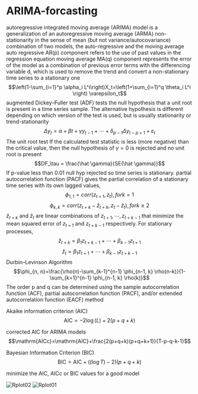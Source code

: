 # ARIMA-forcasting

autoregressive integrated moving average (ARIMA) model is a generalization of an autoregressive moving average (ARMA) 
non-stationarity in the sense of mean (but not variance/autocovariance)
combination of two models, the auto-regressive and the moving average
auto regressive AR(p) component refers to the use of past values in the regression equation
moving average MA(q) component represents the error of the model as a combination of previous error terms
with the differencing variable d, which is used to remove the trend and convert a non-stationary time series to a stationary one
$$\left(1-\sum_{i=1}^p \alpha_i L^i\right)X_t=\left(1+\sum_{i=1}^q \theta_i L^i \right) \varepsilon_t$$
augmented Dickey–Fuller test (ADF) tests the null hypothesis that a unit root is present in a time series sample. The alternative hypothesis is different depending on which version of the test is used, but is usually stationarity or trend-stationarity
$$\Delta y_t = \alpha + \beta t + \gamma y_{t-1} + \cdots + \delta_{p-1} \Delta y_{t-p+1} +\varepsilon_t$$
The unit root test  If the calculated test statistic is less (more negative) than the critical value, then the null hypothesis of $\gamma=0$ is rejected and no unit root is present
$$DF_\tau = \frac{\hat \gamma}{SE(\hat \gamma)}$$
If p-value less than 0.01 null hyp rejected so time series is stationary.
partial autocorrelation function (PACF) gives the partial correlation of a stationary time series with its own lagged values,
$$\phi_{1,1} = corr(z_{t+1},z_t), for k=1$$ 
$$\phi_{k,k} = corr(z_{t+k}-\hat z_{t+k},z_t-\hat z_t), for k \ge 2$$ 
$\hat z_{t+k}$ and $\hat z_t$ are linear combinations of $z_{t+1},\cdots , z_{t+k-1}$ that minimize the mean squared error of $z_{t+1}$ and $z_{t+k-1}$ respectively. For stationary processes,
$$\hat z_{t+k} = \beta_1 z_{t+k-1} + \cdots +\beta_{k-1} z_{t+1}$$ 
$$\hat z_{t} = \beta_1 z_{t+1} + \cdots +\beta_{k-1} z_{t+k-1}$$ 
Durbin–Levinson Algorithm
$$\phi_{n, n}=\frac{\rho(n)-\sum_{k-1}^{n-1} \phi_{n-1, k} \rho(n-k)}{1-\sum_{k=1}^{n-1} \phi_{n-1, k} \rho(k)}$$
The order p and q can be determined using the sample autocorrelation function (ACF), partial autocorrelation function (PACF), and/or extended autocorrelation function (EACF) method

Akaike information criterion (AIC)
$$\mathrm{AIC}=-2 \log (L)+2(p+q+k)$$ 

corrected AIC for ARIMA models 
$$\mathrm{AICc}=\mathrm{AIC}+\frac{2(p+q+k)(p+q+k+1)}{T-p-q-k-1}$$

Bayesian Information Criterion (BIC) 
$$\mathrm{BIC}=\mathrm{AIC}+((\log T)-2)(p+q+k)$$
 
minimize the AIC, AICc or BIC values for a good model

![Rplot02](https://github.com/ali-azary/ARIMA-forcasting/assets/69943289/b567c30d-48a3-4aae-87bb-24899a922628)
![Rplot01](https://github.com/ali-azary/ARIMA-forcasting/assets/69943289/f97da81d-b133-4fc6-a646-317b8f263487)
